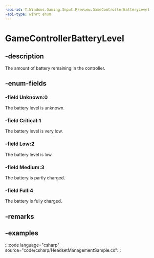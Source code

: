 ```yaml
---
-api-id: T:Windows.Gaming.Input.Preview.GameControllerBatteryLevel
-api-type: winrt enum
---
```


<!-- Enumeration syntax
public enum Windows.Gaming.Input.Preview.GameControllerBatteryLevel : int
-->

# GameControllerBatteryLevel

## -description

The amount of battery remaining in the controller.

## -enum-fields

### -field Unknown:0

The battery level is unknown.

### -field Critical:1

The battery level is very low.

### -field Low:2

The battery level is low.

### -field Medium:3

The battery is partly charged.

### -field Full:4

The battery is fully charged.

## -remarks

## -examples

:::code language="csharp" source="code/csharp/HeadsetManagementSample.cs":::
